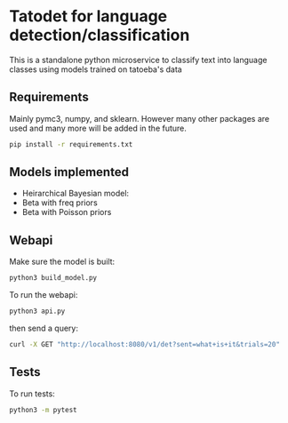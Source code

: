 Tatodet for language detection/classification 
====

This is a standalone python microservice to classify text into language classes using models trained on tatoeba's data 

Requirements
-----

Mainly pymc3, numpy, and sklearn. However many other packages are used and many more will be added in the future.

```sh
pip install -r requirements.txt
```


Models implemented
----

- Heirarchical Bayesian model:
 - Beta with freq priors
 - Beta with Poisson priors

Webapi
---

Make sure the model is built:


```sh
python3 build_model.py
```

To run the webapi:

```sh
python3 api.py
```

then send a query:


```sh
curl -X GET "http://localhost:8080/v1/det?sent=what+is+it&trials=20"
```

Tests
---

To run tests:

```sh
python3 -m pytest
```
